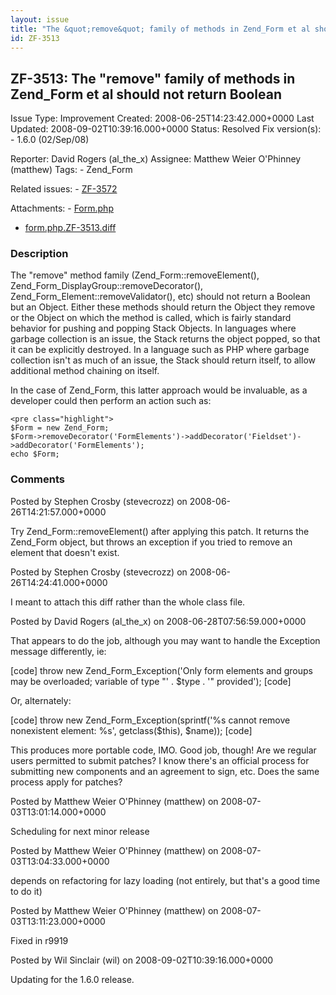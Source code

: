 ```yaml
---
layout: issue
title: "The &quot;remove&quot; family of methods in Zend_Form et al should not return Boolean"
id: ZF-3513
---
```


ZF-3513: The "remove" family of methods in Zend\_Form et al should not return Boolean
-------------------------------------------------------------------------------------

 Issue Type: Improvement Created: 2008-06-25T14:23:42.000+0000 Last Updated: 2008-09-02T10:39:16.000+0000 Status: Resolved Fix version(s): - 1.6.0 (02/Sep/08)
 
 Reporter:  David Rogers (al\_the\_x)  Assignee:  Matthew Weier O'Phinney (matthew)  Tags: - Zend\_Form
 
 Related issues: - [ZF-3572](/issues/browse/ZF-3572)
 
 Attachments: - [Form.php](/issues/secure/attachment/11346/Form.php)
- [form.php.ZF-3513.diff](/issues/secure/attachment/11347/form.php.ZF-3513.diff)
 
### Description

The "remove" method family (Zend\_Form::removeElement(), Zend\_Form\_DisplayGroup::removeDecorator(), Zend\_Form\_Element::removeValidator(), etc) should not return a Boolean but an Object. Either these methods should return the Object they remove or the Object on which the method is called, which is fairly standard behavior for pushing and popping Stack Objects. In languages where garbage collection is an issue, the Stack returns the object popped, so that it can be explicitly destroyed. In a language such as PHP where garbage collection isn't as much of an issue, the Stack should return itself, to allow additional method chaining on itself.

In the case of Zend\_Form, this latter approach would be invaluable, as a developer could then perform an action such as:

 
    <pre class="highlight">
    $Form = new Zend_Form;
    $Form->removeDecorator('FormElements')->addDecorator('Fieldset')->addDecorator('FormElements');
    echo $Form;


 

 

### Comments

Posted by Stephen Crosby (stevecrozz) on 2008-06-26T14:21:57.000+0000

Try Zend\_Form::removeElement() after applying this patch. It returns the Zend\_Form object, but throws an exception if you tried to remove an element that doesn't exist.

 

 

Posted by Stephen Crosby (stevecrozz) on 2008-06-26T14:24:41.000+0000

I meant to attach this diff rather than the whole class file.

 

 

Posted by David Rogers (al\_the\_x) on 2008-06-28T07:56:59.000+0000

That appears to do the job, although you may want to handle the Exception message differently, ie:

[code] throw new Zend\_Form\_Exception('Only form elements and groups may be overloaded; variable of type "' . $type . '" provided'); [code]

Or, alternately:

[code] throw new Zend\_Form\_Exception(sprintf('%s cannot remove nonexistent element: %s', getclass($this), $name)); [code]

This produces more portable code, IMO. Good job, though! Are we regular users permitted to submit patches? I know there's an official process for submitting new components and an agreement to sign, etc. Does the same process apply for patches?

 

 

Posted by Matthew Weier O'Phinney (matthew) on 2008-07-03T13:01:14.000+0000

Scheduling for next minor release

 

 

Posted by Matthew Weier O'Phinney (matthew) on 2008-07-03T13:04:33.000+0000

depends on refactoring for lazy loading (not entirely, but that's a good time to do it)

 

 

Posted by Matthew Weier O'Phinney (matthew) on 2008-07-03T13:11:23.000+0000

Fixed in r9919

 

 

Posted by Wil Sinclair (wil) on 2008-09-02T10:39:16.000+0000

Updating for the 1.6.0 release.

 

 